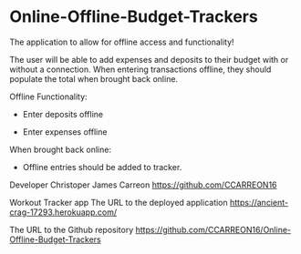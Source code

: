 # Online-Offline-Budget-Trackers

 The application to allow for offline access and functionality!

The user will be able to add expenses and deposits to their budget with or without a connection. When entering transactions offline, they should populate the total when brought back online.

Offline Functionality:

  * Enter deposits offline

  * Enter expenses offline

When brought back online:

  * Offline entries should be added to tracker.

Developer
Christoper James Carreon https://github.com/CCARREON16

Workout Tracker app
The URL to the deployed application https://ancient-crag-17293.herokuapp.com/

The URL to the Github repository https://github.com/CCARREON16/Online-Offline-Budget-Trackers
